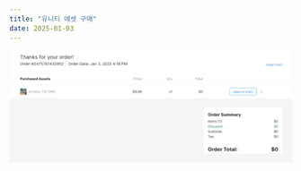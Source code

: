 ```yaml
---
title: "유니티 에셋 구매"
date: 2025-01-03
---
```


<img src="./Images/Capture.PNG" style="display: block; margin: auto;" />
